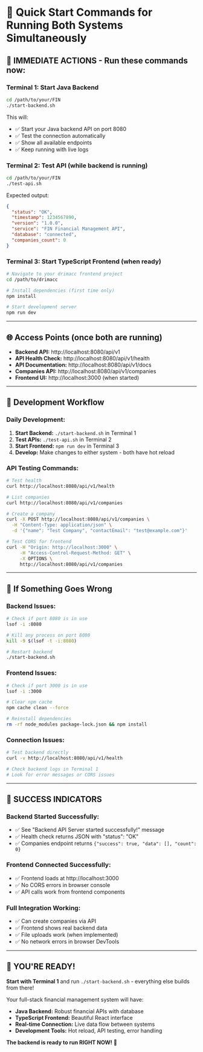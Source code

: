 # 🚀 Quick Start Commands for Running Both Systems Simultaneously

## 🎯 **IMMEDIATE ACTIONS** - Run these commands now:

### **Terminal 1: Start Java Backend**
```bash
cd /path/to/your/FIN
./start-backend.sh
```

This will:
- ✅ Start your Java backend API on port 8080
- ✅ Test the connection automatically  
- ✅ Show all available endpoints
- ✅ Keep running with live logs

### **Terminal 2: Test API (while backend is running)**
```bash
cd /path/to/your/FIN
./test-api.sh
```

Expected output:
```json
{
  "status": "OK",
  "timestamp": 1234567890,
  "version": "1.0.0",
  "service": "FIN Financial Management API",
  "database": "connected",
  "companies_count": 0
}
```

### **Terminal 3: Start TypeScript Frontend (when ready)**
```bash
# Navigate to your drimacc frontend project
cd /path/to/drimacc

# Install dependencies (first time only)
npm install

# Start development server
npm run dev
```

---

## 🌐 **Access Points** (once both are running)

- **Backend API:** http://localhost:8080/api/v1
- **API Health Check:** http://localhost:8080/api/v1/health  
- **API Documentation:** http://localhost:8080/api/v1/docs
- **Companies API:** http://localhost:8080/api/v1/companies
- **Frontend UI:** http://localhost:3000 (when started)

---

## 🔧 **Development Workflow**

### **Daily Development:**
1. **Start Backend:** `./start-backend.sh` in Terminal 1
2. **Test APIs:** `./test-api.sh` in Terminal 2  
3. **Start Frontend:** `npm run dev` in Terminal 3
4. **Develop:** Make changes to either system - both have hot reload

### **API Testing Commands:**
```bash
# Test health
curl http://localhost:8080/api/v1/health

# List companies
curl http://localhost:8080/api/v1/companies

# Create a company
curl -X POST http://localhost:8080/api/v1/companies \
  -H "Content-Type: application/json" \
  -d '{"name": "Test Company", "contactEmail": "test@example.com"}'

# Test CORS for frontend
curl -H "Origin: http://localhost:3000" \
     -H "Access-Control-Request-Method: GET" \
     -X OPTIONS \
     http://localhost:8080/api/v1/companies
```

---

## 🚨 **If Something Goes Wrong**

### **Backend Issues:**
```bash
# Check if port 8080 is in use
lsof -i :8080

# Kill any process on port 8080
kill -9 $(lsof -t -i:8080)

# Restart backend
./start-backend.sh
```

### **Frontend Issues:**
```bash
# Check if port 3000 is in use
lsof -i :3000

# Clear npm cache
npm cache clean --force

# Reinstall dependencies
rm -rf node_modules package-lock.json && npm install
```

### **Connection Issues:**
```bash
# Test backend directly
curl -v http://localhost:8080/api/v1/health

# Check backend logs in Terminal 1
# Look for error messages or CORS issues
```

---

## 🎉 **SUCCESS INDICATORS**

### **Backend Started Successfully:**
- ✅ See "Backend API Server started successfully!" message
- ✅ Health check returns JSON with "status": "OK"  
- ✅ Companies endpoint returns `{"success": true, "data": [], "count": 0}`

### **Frontend Connected Successfully:**
- ✅ Frontend loads at http://localhost:3000
- ✅ No CORS errors in browser console
- ✅ API calls work from frontend components

### **Full Integration Working:**
- ✅ Can create companies via API
- ✅ Frontend shows real backend data
- ✅ File uploads work (when implemented)
- ✅ No network errors in browser DevTools

---

## 🚀 **YOU'RE READY!**

**Start with Terminal 1** and run `./start-backend.sh` - everything else builds from there!

Your full-stack financial management system will have:
- **Java Backend:** Robust financial APIs with database
- **TypeScript Frontend:** Beautiful React interface  
- **Real-time Connection:** Live data flow between systems
- **Development Tools:** Hot reload, API testing, error handling

**The backend is ready to run RIGHT NOW!** 🎯
